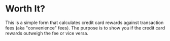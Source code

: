 # Worth It?

This is a simple form that calculates credit card rewards against transaction fees (aka "convenience" fees). The purpose is to show you if the credit card rewards outweigh the fee or vice versa.
